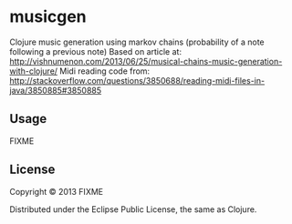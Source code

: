 # musicgen

Clojure music generation using markov chains
  (probability of a note following a previous note)
Based on article at:
  http://vishnumenon.com/2013/06/25/musical-chains-music-generation-with-clojure/
Midi reading code from:
	http://stackoverflow.com/questions/3850688/reading-midi-files-in-java/3850885#3850885

## Usage

FIXME

## License

Copyright © 2013 FIXME

Distributed under the Eclipse Public License, the same as Clojure.
